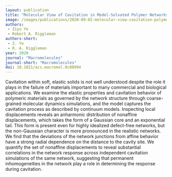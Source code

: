 ```yaml
---
layout: publication
title: "Molecular View of Cavitation in Model-Solvated Polymer Networks" 
image: /images/publications/2020-09-02-molecular-view-cavitation-polymer-networks.gif
authors:
 - Ziyu Ye
 - Robert A. Riggleman
authors-short:
 - Z. Ye
 - R. A. Riggleman
year: 2020
journal: "Macromolecules"
journal-short: "Macromolecules"
doi: 10.1021/acs.macromol.0c00994
---
```


Cavitation within soft, elastic solids is not well understood despite the role it plays in the failure of materials important to many commercial and biological applications. We examine the elastic properties and cavitation behavior of polymeric materials as governed by the network structure through coarse-grained molecular dynamics simulations, and the model captures the cavitation process as described by continuum models. Inspecting local displacements reveals an anharmonic distribution of nonaffine displacements, which takes the form of a Gaussian core and an exponential tail. This form is present even for highly idealized defect-free networks, but the non-Gaussian character is more pronounced in the realistic networks. We find that the deviations of the network junctions from affine behavior have a strong radial dependence on the distance to the cavity site. We quantify the set of nonaffine displacements to reveal substantial correlations in the network response across independent cavitation simulations of the same network, suggesting that permanent inhomogeneities in the network play a role in determining the response during cavitation.
